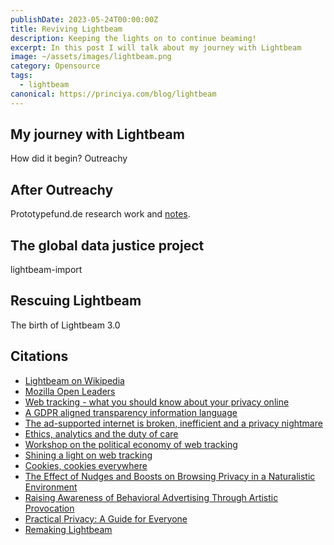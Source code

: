 ```yaml
---
publishDate: 2023-05-24T00:00:00Z
title: Reviving Lightbeam
description: Keeping the lights on to continue beaming!
excerpt: In this post I will talk about my journey with Lightbeam
image: ~/assets/images/lightbeam.png
category: Opensource
tags:
  - lightbeam
canonical: https://princiya.com/blog/lightbeam
---
```


## My journey with Lightbeam

How did it begin? Outreachy

## After Outreachy

Prototypefund.de research work and [notes](https://princiya.com/notes/lightbeam).

## The global data justice project

lightbeam-import

## Rescuing Lightbeam

The birth of Lightbeam 3.0

## Citations

- [Lightbeam on Wikipedia](https://de.wikipedia.org/wiki/Lightbeam)
- [Mozilla Open Leaders](https://mozilla.github.io/leadership-training/round-5/mentors/#princiya-marina-sequeira)
- [Web tracking - what you should know about your privacy online](https://www.freecodecamp.org/news/what-you-should-know-about-web-tracking-and-how-it-affects-your-online-privacy-42935355525)
- [A GDPR aligned transparency information language](https://arxiv.org/pdf/2012.10431.pdf)
- [The ad-supported internet is broken, inefficient and a privacy nightmare](https://www.privacyinternational.org/long-read/2967/ad-supported-internet-broken-inefficient-and-privacy-nightmare-lets-fix-it)
- [Ethics, analytics and the duty of care](https://pressbooks.pub/downes/chapter/chapter-two/)
- [Workshop on the political economy of web tracking](https://globaldatajustice.org/workshop-on-the-political-economy-of-web-tracking/)
- [Shining a light on web tracking](https://medium.com/read-write-participate/shining-a-light-on-web-tracking-2194cdbdae5c)
- [Cookies, cookies everywhere](https://www.diva-portal.org/smash/get/diva2:1563750/FULLTEXT02.pdf)
- [The Effect of Nudges and Boosts on Browsing Privacy in a Naturalistic Environment](https://dl.acm.org/doi/10.1145/3406522.3446014)
- [Raising Awareness of Behavioral Advertising Through Artistic Provocation](https://www.usenix.org/system/files/soups21-abstract-poster89-soonthornsawad.pdf)
- [Practical Privacy: A Guide for Everyone](https://auth0.com/blog/practical-privacy-a-guide-for-everyone/)
- [Remaking Lightbeam](https://hacks.mozilla.org/2017/10/remaking-lightbeam-as-a-browser-extension/)


